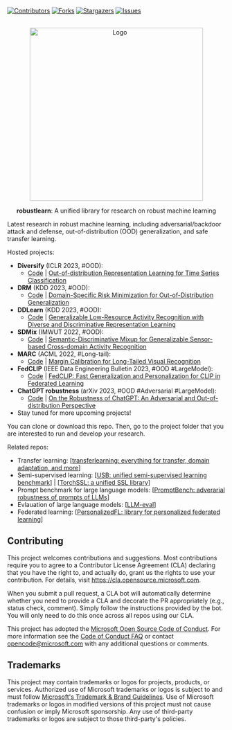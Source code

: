 [![Contributors][contributors-shield]][contributors-url]
[![Forks][forks-shield]][forks-url]
[![Stargazers][stars-shield]][stars-url]
[![Issues][issues-shield]][issues-url]
<!-- 
***[![MIT License][license-shield]][license-url]
-->

<!-- PROJECT LOGO -->

<br />
<div align="center">
  <a href="https://github.com/microsoft/robustlearn">
    <img src="https://wjdcloud.blob.core.windows.net/tools/roblearn.png" alt="Logo" width="400">
  </a>

  <strong>robustlearn</strong>: A unified library for research on robust machine learning

</div>

Latest research in robust machine learning, including adversarial/backdoor attack and defense, out-of-distribution (OOD) generalization, and safe transfer learning.

Hosted projects:
- **Diversify** (ICLR 2023, #OOD):
  - [Code](./diversify/) | [Out-of-distribution Representation Learning for Time Series Classification](https://arxiv.org/abs/2209.07027)
- **DRM** (KDD 2023, #OOD):
  - [Code](./drm/) | [Domain-Specific Risk Minimization for Out-of-Distribution Generalization](https://arxiv.org/abs/2208.08661)
- **DDLearn** (KDD 2023, #OOD):
  - [Code](./ddlearn/) | [Generalizable Low-Resource Activity Recognition with Diverse and Discriminative Representation Learning](https://arxiv.org/abs/2306.04641)
- **SDMix** (IMWUT 2022, #OOD): 
  - [Code](./sdmix/) | [Semantic-Discriminative Mixup for Generalizable Sensor-based Cross-domain Activity Recognition](http://arxiv.org/abs/2206.06629)
- **MARC** (ACML 2022, #Long-tail): 
  - [Code](./marc/) | [Margin Calibration for Long-Tailed Visual Recognition](https://arxiv.org/abs/2112.07225)
- **FedCLIP** (IEEE Data Engineering Bulletin 2023, #OOD #LargeModel): 
  - [Code](./fedclip/) | [FedCLIP: Fast Generalization and Personalization for CLIP in Federated Learning](https://arxiv.org/abs/2302.13485)
- **ChatGPT robustness** (arXiv 2023, #OOD #Adversarial #LargeModel): 
  - [Code](./chatgpt-robust/) | [On the Robustness of ChatGPT: An Adversarial and Out-of-distribution Perspective](https://arxiv.org/abs/2302.12095)
- Stay tuned for more upcoming projects!

You can clone or download this repo. Then, go to the project folder that you are interested to run and develop your research.

Related repos:
  - Transfer learning: [[transferlearning: everything for transfer, domain adaptation, and more](https://github.com/jindongwang/transferlearning)]
  - Semi-supervised learning: [[USB: unified semi-supervised learning benchmark](https://github.com/microsoft/Semi-supervised-learning)] | [[TorchSSL: a unified SSL library](https://github.com/TorchSSL/TorchSSL)] 
  - Prompt benchmark for large language models: [[PromptBench: adverarial robustness of prompts of LLMs](https://github.com/microsoft/promptbench)]
  - Evlauation of large language models: [[LLM-eval](https://llm-eval.github.io/)]
  - Federated learning: [[PersonalizedFL: library for personalized federated learning](https://github.com/microsoft/PersonalizedFL)]


## Contributing

This project welcomes contributions and suggestions.  Most contributions require you to agree to a
Contributor License Agreement (CLA) declaring that you have the right to, and actually do, grant us
the rights to use your contribution. For details, visit https://cla.opensource.microsoft.com.

When you submit a pull request, a CLA bot will automatically determine whether you need to provide
a CLA and decorate the PR appropriately (e.g., status check, comment). Simply follow the instructions
provided by the bot. You will only need to do this once across all repos using our CLA.

This project has adopted the [Microsoft Open Source Code of Conduct](https://opensource.microsoft.com/codeofconduct/).
For more information see the [Code of Conduct FAQ](https://opensource.microsoft.com/codeofconduct/faq/) or
contact [opencode@microsoft.com](mailto:opencode@microsoft.com) with any additional questions or comments.

## Trademarks

This project may contain trademarks or logos for projects, products, or services. Authorized use of Microsoft 
trademarks or logos is subject to and must follow 
[Microsoft's Trademark & Brand Guidelines](https://www.microsoft.com/en-us/legal/intellectualproperty/trademarks/usage/general).
Use of Microsoft trademarks or logos in modified versions of this project must not cause confusion or imply Microsoft sponsorship.
Any use of third-party trademarks or logos are subject to those third-party's policies.


[contributors-shield]: https://img.shields.io/github/contributors/microsoft/robustlearn.svg?style=for-the-badge
[contributors-url]: https://github.com/microsoft/robustlearn/graphs/contributors
[forks-shield]: https://img.shields.io/github/forks/microsoft/robustlearn.svg?style=for-the-badge
[forks-url]: https://github.com/microsoft/robustlearn/network/members
[stars-shield]: https://img.shields.io/github/stars/microsoft/robustlearn.svg?style=for-the-badge
[stars-url]: https://github.com/microsoft/robustlearn/stargazers
[issues-shield]: https://img.shields.io/github/issues/microsoft/robustlearn.svg?style=for-the-badge
[issues-url]: https://github.com/microsoft/robustlearn/issues
[license-shield]: https://img.shields.io/github/license/microsoft/robustlearn.svg?style=for-the-badge
[license-url]: https://github.com/microsoft/robustlearn/blob/main/LICENSE.txt